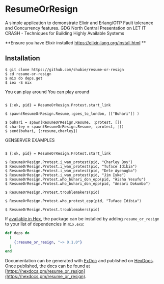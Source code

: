 # ResumeOrResign

A simple application to demonstrate Elixir and Erlang/OTP Fault tolerance and Concurrency features. GDG North Central Presentation on  LET IT CRASH - Techniques for Building Highly Available Systems



**Ensure you have Elixir installed https://elixir-lang.org/install.html **


## Installation
```
$ git clone https://github.com/shubie/resume-or-resign
$ cd resume-or-resign
$ mix do deps.get
$ iex -S mix 

```

You can play around
You can play around

```

$ {:ok, pid} = ResumeOrResign.Protest.start_link

$ spawn(ResumeOrResign.Resume,:goes_to_london, [["Buhari"]] )

$ buhari = spawn(ResumeOrResign.Resume, :protest, []) 
$ charley = spawn(ResumeOrResign.Resume, :protest, []) 
$ send(buhari, {:resume,charley})

```
GENSERVER EXAMPLES
```

$ {:ok, pid} = ResumeOrResign.Protest.start_link

$ ResumeOrResign.Protest.i_wan_protest(pid, "Charley Boy")
$ ResumeOrResign.Protest.i_wan_protest(pid, "Tuface Idibia")
$ ResumeOrResign.Protest.i_wan_protest(pid, "Dele Ayenugba")
$ ResumeOrResign.Protest.i_wan_protest(pid, "Jim Iyke")
$ ResumeOrResign.Protest.who_buhari_don_epp(pid, "Aisha Yesufu")
$ ResumeOrResign.Protest.who_buhari_don_epp(pid, "Ansari Dokumbo")

$ ResumeOrResign.Protest.troublemakers(pid)

$ ResumeOrResign.Protest.who_protest_epp(pid, "Tuface Idibia")

$ ResumeOrResign.Protest.troublemakers(pid)

```
If [available in Hex](https://hex.pm/docs/publish), the package can be installed
by adding `resume_or_resign` to your list of dependencies in `mix.exs`:

```elixir
def deps do
  [
    {:resume_or_resign, "~> 0.1.0"}
  ]
end
```

Documentation can be generated with [ExDoc](https://github.com/elixir-lang/ex_doc)
and published on [HexDocs](https://hexdocs.pm). Once published, the docs can
be found at [https://hexdocs.pm/resume_or_resign](https://hexdocs.pm/resume_or_resign).

